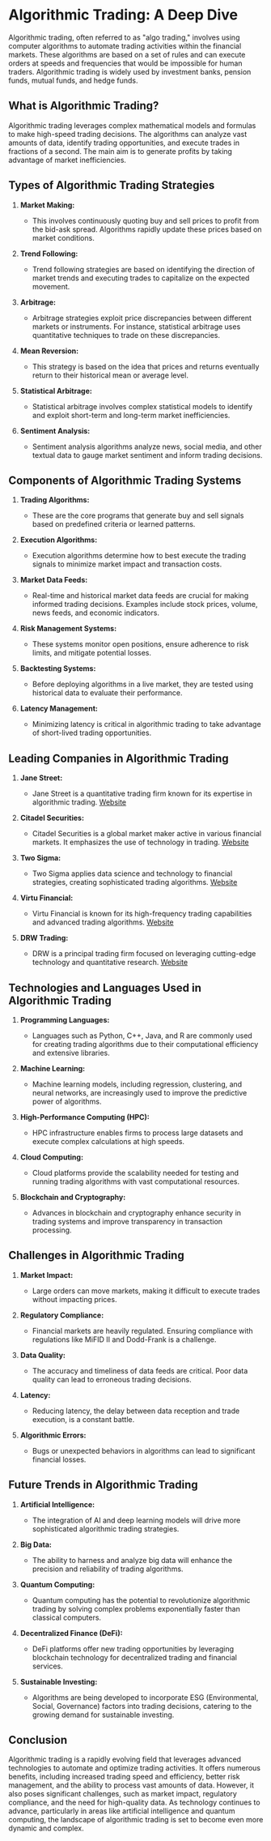 # Algorithmic Trading: A Deep Dive

Algorithmic trading, often referred to as "algo trading," involves using computer algorithms to automate trading activities within the financial markets. These algorithms are based on a set of rules and can execute orders at speeds and frequencies that would be impossible for human traders. Algorithmic trading is widely used by investment banks, pension funds, mutual funds, and hedge funds.

## What is Algorithmic Trading?

Algorithmic trading leverages complex mathematical models and formulas to make high-speed trading decisions. The algorithms can analyze vast amounts of data, identify trading opportunities, and execute trades in fractions of a second. The main aim is to generate profits by taking advantage of market inefficiencies.

## Types of Algorithmic Trading Strategies

1. **Market Making:**
   - This involves continuously quoting buy and sell prices to profit from the bid-ask spread. Algorithms rapidly update these prices based on market conditions.
   
2. **Trend Following:**
   - Trend following strategies are based on identifying the direction of market trends and executing trades to capitalize on the expected movement.

3. **Arbitrage:**
   - Arbitrage strategies exploit price discrepancies between different markets or instruments. For instance, statistical arbitrage uses quantitative techniques to trade on these discrepancies.

4. **Mean Reversion:**
   - This strategy is based on the idea that prices and returns eventually return to their historical mean or average level. 

5. **Statistical Arbitrage:**
   - Statistical arbitrage involves complex statistical models to identify and exploit short-term and long-term market inefficiencies.

6. **Sentiment Analysis:**
   - Sentiment analysis algorithms analyze news, social media, and other textual data to gauge market sentiment and inform trading decisions.

## Components of Algorithmic Trading Systems

1. **Trading Algorithms:**
   - These are the core programs that generate buy and sell signals based on predefined criteria or learned patterns.

2. **Execution Algorithms:**
   - Execution algorithms determine how to best execute the trading signals to minimize market impact and transaction costs.

3. **Market Data Feeds:**
   - Real-time and historical market data feeds are crucial for making informed trading decisions. Examples include stock prices, volume, news feeds, and economic indicators.

4. **Risk Management Systems:**
   - These systems monitor open positions, ensure adherence to risk limits, and mitigate potential losses.

5. **Backtesting Systems:**
   - Before deploying algorithms in a live market, they are tested using historical data to evaluate their performance.

6. **Latency Management:**
   - Minimizing latency is critical in algorithmic trading to take advantage of short-lived trading opportunities.

## Leading Companies in Algorithmic Trading

1. **Jane Street:**
   - Jane Street is a quantitative trading firm known for its expertise in algorithmic trading. [Website](https://www.janestreet.com)

2. **Citadel Securities:**
   - Citadel Securities is a global market maker active in various financial markets. It emphasizes the use of technology in trading. [Website](https://www.citadelsecurities.com)

3. **Two Sigma:**
   - Two Sigma applies data science and technology to financial strategies, creating sophisticated trading algorithms. [Website](https://www.twosigma.com)

4. **Virtu Financial:**
   - Virtu Financial is known for its high-frequency trading capabilities and advanced trading algorithms. [Website](https://www.virtu.com)

5. **DRW Trading:**
   - DRW is a principal trading firm focused on leveraging cutting-edge technology and quantitative research. [Website](https://drw.com)

## Technologies and Languages Used in Algorithmic Trading

1. **Programming Languages:**
   - Languages such as Python, C++, Java, and R are commonly used for creating trading algorithms due to their computational efficiency and extensive libraries.

2. **Machine Learning:**
   - Machine learning models, including regression, clustering, and neural networks, are increasingly used to improve the predictive power of algorithms.

3. **High-Performance Computing (HPC):**
   - HPC infrastructure enables firms to process large datasets and execute complex calculations at high speeds.

4. **Cloud Computing:**
   - Cloud platforms provide the scalability needed for testing and running trading algorithms with vast computational resources.

5. **Blockchain and Cryptography:**
   - Advances in blockchain and cryptography enhance security in trading systems and improve transparency in transaction processing.

## Challenges in Algorithmic Trading

1. **Market Impact:**
   - Large orders can move markets, making it difficult to execute trades without impacting prices.

2. **Regulatory Compliance:**
   - Financial markets are heavily regulated. Ensuring compliance with regulations like MiFID II and Dodd-Frank is a challenge.

3. **Data Quality:**
   - The accuracy and timeliness of data feeds are critical. Poor data quality can lead to erroneous trading decisions.

4. **Latency:**
   - Reducing latency, the delay between data reception and trade execution, is a constant battle.

5. **Algorithmic Errors:**
   - Bugs or unexpected behaviors in algorithms can lead to significant financial losses.

## Future Trends in Algorithmic Trading

1. **Artificial Intelligence:**
   - The integration of AI and deep learning models will drive more sophisticated algorithmic trading strategies.

2. **Big Data:**
   - The ability to harness and analyze big data will enhance the precision and reliability of trading algorithms.

3. **Quantum Computing:**
   - Quantum computing has the potential to revolutionize algorithmic trading by solving complex problems exponentially faster than classical computers.

4. **Decentralized Finance (DeFi):**
   - DeFi platforms offer new trading opportunities by leveraging blockchain technology for decentralized trading and financial services.

5. **Sustainable Investing:**
   - Algorithms are being developed to incorporate ESG (Environmental, Social, Governance) factors into trading decisions, catering to the growing demand for sustainable investing.

## Conclusion

Algorithmic trading is a rapidly evolving field that leverages advanced technologies to automate and optimize trading activities. It offers numerous benefits, including increased trading speed and efficiency, better risk management, and the ability to process vast amounts of data. However, it also poses significant challenges, such as market impact, regulatory compliance, and the need for high-quality data. As technology continues to advance, particularly in areas like artificial intelligence and quantum computing, the landscape of algorithmic trading is set to become even more dynamic and complex.